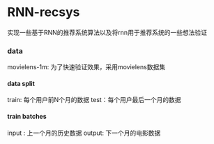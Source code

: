 # RNN-recsys
实现一些基于RNN的推荐系统算法以及将rnn用于推荐系统的一些想法验证


### data
movielens-1m: 为了快速验证效果，采用movielens数据集
#### data split
train:  每个用户前N个月的数据
test：每个用户最后一个月的数据
#### train batches
input : 上一个月的历史数据
output: 下一个月的电影数据

<!--stackedit_data:
eyJoaXN0b3J5IjpbNDQwMzIzMjk0LC0xNjU0NTE0ODA2XX0=
-->